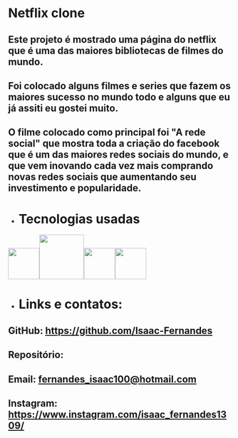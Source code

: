 # Netflix clone

## Este projeto é mostrado uma página do netflix que é uma das maiores bibliotecas de filmes do mundo.
## Foi colocado alguns filmes e series que fazem os maiores sucesso no mundo todo e alguns que eu já assiti eu gostei muito. 
## O filme colocado como principal foi "A rede social" que mostra toda a criação do facebook que é um das maiores redes sociais do mundo, e que vem inovando cada vez mais comprando novas redes sociais que aumentando seu investimento e popularidade.

- # Tecnologias usadas
<img src="https://encrypted-tbn0.gstatic.com/images?q=tbn:ANd9GcTh7HwVz9h18DrB8OeLJ1oUyWw6JPIBqfxDUEiFi_804PEIQxzvfuW5p0eQ3inRMifes4s&usqp=CAU" width="70"><img src="https://www.programandoamedianoche.com/wp-content/uploads/2018/10/Post-Flexbox.jpg" width="100"><img src="https://encrypted-tbn0.gstatic.com/images?q=tbn:ANd9GcTmWeBPeG70-emif49NcdmTsEOXSDAzGCMY2t0ssLA09t4GXJCaW4PzozY-TVVFCNn-oTc&usqp=CAU" width="70"><img src="https://e7.pngegg.com/pngimages/271/958/png-clipart-1st-century-logo-brand-electric-motor-jquery-icon-blue-text.png" width="70">

- # Links e contatos:
## GitHub: https://github.com/Isaac-Fernandes
## Repositório:
## Email: fernandes_isaac100@hotmail.com
## Instagram: https://www.instagram.com/isaac_fernandes1309/